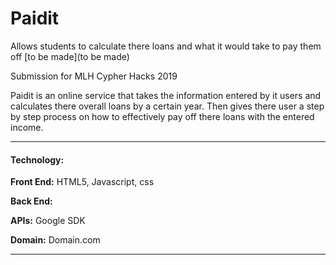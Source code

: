 # Paidit
Allows students to calculate there loans and what it would take to pay them off
[to be made](to be made)

Submission for MLH Cypher Hacks 2019

Paidit is an online service that takes the information entered by it users and calculates there overall loans by a certain year. Then gives there user a step by step process on how to effectively pay off there loans with the entered income.

---

#### Technology:
**Front End:** HTML5, Javascript, css

**Back End:** 

**APIs:** Google SDK

**Domain:** Domain.com

---
